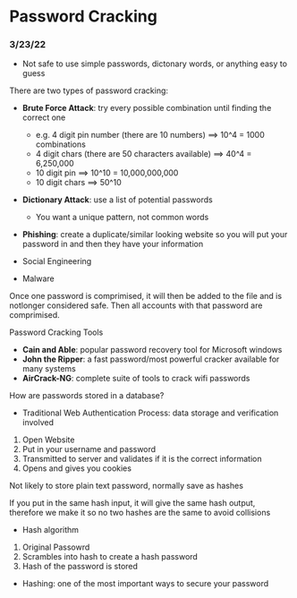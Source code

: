 
# Password Cracking
### 3/23/22

* Not safe to use simple passwords, dictonary words, or anything easy to guess

There are two types of password cracking:

* **Brute Force Attack**: try every possible combination until finding the correct one 
  * e.g. 4 digit pin number (there are 10 numbers) ==> 10^4 = 1000 combinations
  * 4 digit chars (there are 50 characters available) ==> 40^4 = 6,250,000
  * 10 digit pin ==> 10^10 = 10,000,000,000
  * 10 digit chars ==> 50^10
 
* **Dictionary Attack**: use a list of potential passwords 
  * You want a unique pattern, not common words
* **Phishing**: create a duplicate/similar looking website so you will put your password in and then they have your information
* Social Engineering
* Malware

Once one password is comprimised, it will then be added to the file and is notlonger considered safe. Then all accounts with that password are comprimised.

Password Cracking Tools
* **Cain and Able**: popular password recovery tool for Microsoft windows
* **John the Ripper**: a fast password/most powerful cracker available for many systems
* **AirCrack-NG**: complete suite of tools to crack wifi passwords

How are passwords stored in a database?
* Traditional Web Authentication Process: data storage and verification involved
1. Open Website
2. Put in your username and password
3. Transmitted to server and validates if it is the correct information
4. Opens and gives you cookies


Not likely to store plain text password, normally save as hashes

If you put in the same hash input, it will give the same hash output, therefore we make it so no two hashes are the same to avoid collisions

* Hash algorithm


1. Original Passowrd
2. Scrambles into hash to create a hash password
3. Hash of the password is stored


* Hashing: one of the most important ways to secure your password






